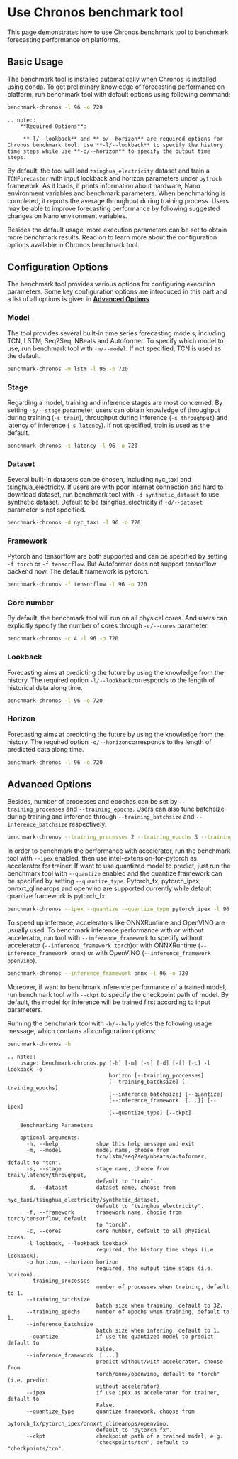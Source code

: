 # Use Chronos benchmark tool
This page demonstrates how to use Chronos benchmark tool to benchmark forecasting performance on platforms.

## Basic Usage
The benchmark tool is installed automatically when Chronos is installed using conda. To get preliminary knowledge of forecasting performance on platform, run benchmark tool with default options using following command:
```bash
benchmark-chronos -l 96 -o 720
```
```eval_rst
.. note::
    **Required Options**:

     **-l/--lookback** and **-o/--horizon** are required options for Chronos benchmark tool. Use **-l/--lookback** to specify the history time steps while use **-o/--horizon** to specify the output time steps.
```
By default, the tool will load `tsinghua_electricity` dataset and train a `TCNForecaster` with input lookback and horizon parameters under `pytroch` framework. As it loads, it prints information about hardware, Nano environment variables and benchmark parameters. When benchmarking is completed, it reports the average throughput during training process. Users may be able to improve forecasting performance by following suggested changes on Nano environment variables.

Besides the default usage, more execution parameters can be set to obtain more benchmark results. Read on to learn more about the configuration options available in Chronos benchmark tool.

## Configuration Options
The benchmark tool provides various options for configuring execution parameters. Some key configuration options are introduced in this part and a list of all options is given in [**Advanced Options**](https://bigdl.readthedocs.io/en/latest/doc/Chronos/Howto/how_to_use_benchmark_tool.html#advanced-options).

### Model
The tool provides several built-in time series forecasting models, including TCN, LSTM, Seq2Seq, NBeats and Autoformer. To specify which model to use, run benchmark tool with `-m/--model`. If not specified, TCN is used as the default.
```bash
benchmark-chronos -m lstm -l 96 -o 720
```

### Stage
Regarding a model, training and inference stages are most concerned. By setting `-s/--stage` parameter, users can obtain knowledge of throughput during training (`-s train`), throughput during inference (`-s throughput`) and latency of inference (`-s latency`). If not specified, train is used as the default.
```bash
benchmark-chronos -s latency -l 96 -o 720
``` 

### Dataset
Several built-in datasets can be chosen, including nyc_taxi and tsinghua_electricity. If users are with poor Internet connection and hard to download dataset, run benchmark tool with `-d synthetic_dataset` to use synthetic dataset. Default to be tsinghua_electricity if `-d/--dataset` parameter is not specified.
```bash
benchmark-chronos -d nyc_taxi -l 96 -o 720
```  

### Framework
Pytorch and tensorflow are both supported and can be specified by setting `-f torch` or `-f tensorflow`. But Autoformer does not support tensorflow backend now. The default framework is pytorch.
```bash
benchmark-chronos -f tensorflow -l 96 -o 720
```

### Core number
By default, the benchmark tool will run on all physical cores. And users can explicitly specify the number of cores through `-c/--cores` parameter.
```bash
benchmark-chronos -c 4 -l 96 -o 720
```

### Lookback
Forecasting aims at predicting the future by using the knowledge from the history. The required option `-l/--lookback`corresponds to the length of historical data along time.
```bash
benchmark-chronos -l 96 -o 720
```

### Horizon
Forecasting aims at predicting the future by using the knowledge from the history. The required option `-o/--horizon`corresponds to the length of predicted data along time.
```bash
benchmark-chronos -l 96 -o 720
```

## Advanced Options
Besides, number of processes and epoches can be set by `--training_processes` and `--training_epochs`. Users can also tune batchsize during training and inference through `--training_batchsize` and `--inference_batchsize` respectively.
```bash
benchmark-chronos --training_processes 2 --training_epochs 3 --training_batchsize 32 --inference_batchsize 128 -l 96 -o 720
```

In order to benchmark the performance with accelerator, run the benchmark tool with `--ipex` enabled, then use intel-extension-for-pytorch as accelerator for trainer. If want to use quantized model to predict, just run the benchmark tool with `--quantize` enabled and the quantize framework can be specified by setting `--quantize_type`. Pytorch_fx, pytorch_ipex, onnxrt_qlinearops and openvino are supported currently while default quantize framework is pytorch_fx.
```bash
benchmark-chronos --ipex --quantize --quantize_type pytorch_ipex -l 96 -o 720
```

To speed up inference, accelerators like ONNXRuntime and OpenVINO are usually used. To benchmark inference performance with or without accelerator, run tool with `--inference_framework` to specify without accelerator (`--inference_framework torch`)or with ONNXRuntime (`--inference_framework onnx`) or with OpenVINO (`--inference_framework openvino`).
```bash
benchmark-chronos --inference_framework onnx -l 96 -o 720
```

Moreover, if want to benchmark inference performance of a trained model, run benchmark tool with `--ckpt` to specify the checkpoint path of model. By default, the model for inference will be trained first according to input parameters.

Running the benchmark tool with `-h/--help` yields the following usage message, which contains all configuration options:
```bash
benchmark-chronos -h
```
```eval_rst
.. note::
    usage: benchmark-chronos.py [-h] [-m] [-s] [-d] [-f] [-c] -l lookback -o
                                horizon [--training_processes]
                                [--training_batchsize] [--training_epochs]
                                [--inference_batchsize] [--quantize]
                                [--inference_framework  [...]] [--ipex]
                                [--quantize_type] [--ckpt]

    Benchmarking Parameters

    optional arguments:
      -h, --help            show this help message and exit
      -m, --model           model name, choose from
                            tcn/lstm/seq2seq/nbeats/autoformer, default to "tcn".
      -s, --stage           stage name, choose from train/latency/throughput,
                            default to "train".
      -d, --dataset         dataset name, choose from
                            nyc_taxi/tsinghua_electricity/synthetic_dataset,
                            default to "tsinghua_electricity".
      -f, --framework       framework name, choose from torch/tensorflow, default
                            to "torch".
      -c, --cores           core number, default to all physical cores.
      -l lookback, --lookback lookback
                            required, the history time steps (i.e. lookback).
      -o horizon, --horizon horizon
                            required, the output time steps (i.e. horizon).
      --training_processes 
                            number of processes when training, default to 1.
      --training_batchsize 
                            batch size when training, default to 32.
      --training_epochs     number of epochs when training, default to 1.
      --inference_batchsize 
                            batch size when infering, default to 1.
      --quantize            if use the quantized model to predict, default to
                            False.
      --inference_framework  [ ...]
                            predict without/with accelerator, choose from
                            torch/onnx/openvino, default to "torch" (i.e. predict
                            without accelerator).
      --ipex                if use ipex as accelerator for trainer, default to
                            False.
      --quantize_type       quantize framework, choose from
                            pytorch_fx/pytorch_ipex/onnxrt_qlinearops/openvino,
                            default to "pytorch_fx".
      --ckpt                checkpoint path of a trained model, e.g.
                            "checkpoints/tcn", default to "checkpoints/tcn".
```

